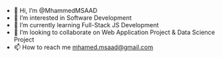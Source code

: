 - 👋 Hi, I’m @MhammedMSAAD
- 👀 I’m interested in Software Development
- 🌱 I’m currently learning Full-Stack JS Development
- 💞️ I’m looking to collaborate on Web Application Project & Data Science Project
- 📫 How to reach me mhamed.msaad@gmail.com

<!---
MhammedMSAAD/MhammedMSAAD is a ✨ special ✨ repository because its `README.md` (this file) appears on your GitHub profile.
You can click the Preview link to take a look at your changes.
--->
